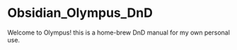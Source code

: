 # Obsidian_Olympus_DnD
Welcome to Olympus! this is a home-brew DnD manual for my own personal use.  
